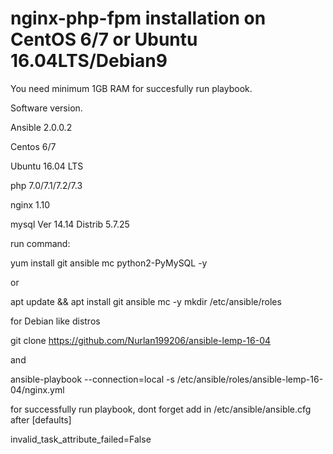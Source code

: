 # nginx-php-fpm installation on CentOS 6/7 or Ubuntu 16.04LTS/Debian9

You need minimum 1GB RAM for succesfully run playbook.

Software version.

Ansible 2.0.0.2

Centos 6/7

Ubuntu 16.04 LTS

php 7.0/7.1/7.2/7.3

nginx 1.10

mysql  Ver 14.14 Distrib 5.7.25

run command: 

yum install git ansible mc python2-PyMySQL -y

or

apt update && apt install git ansible mc -y
mkdir /etc/ansible/roles

for Debian like distros

git clone https://github.com/Nurlan199206/ansible-lemp-16-04

and

ansible-playbook --connection=local -s /etc/ansible/roles/ansible-lemp-16-04/nginx.yml



for successfully run playbook, dont forget add in /etc/ansible/ansible.cfg after [defaults]

invalid_task_attribute_failed=False
